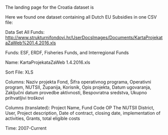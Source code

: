 The landing page for the Croatia dataset is 

Here we found one dataset containing all Dutch EU Subsidies in one CSV file:

Data Set All Funds:
http://www.strukturnifondovi.hr/UserDocsImages/Documents/KartaProjekataZaWeb%201.4.2016.xls

Funds: ESF, ERDF, Fisheries Funds, and Interregional Funds

Name: KartaProjekataZaWeb 1.4.2016.xls

Sort File: XLS

Columns: Naziv projekta	Fond, Šifra operativnog programa, Operativni program, NUTSII, Županija, Korisnik, Opis projekta, Datum ugovaranja, Zaključni datum provedbe aktivnosti, Bespovratna sredstva, Ukupno prihvatljivi troškovi

Columns (translated): Project Name, Fund Code OP The NUTSII District, User, Project description, Date of contract, closing date, implementation of activities, Grants, total eligible costs

Time: 2007-Current
